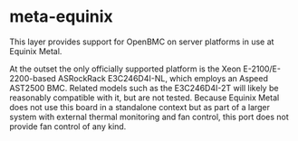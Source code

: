 # meta-equinix

This layer provides support for OpenBMC on server platforms in use at
Equinix Metal.

At the outset the only officially supported platform is the Xeon
E-2100/E-2200-based ASRockRack E3C246D4I-NL, which employs an Aspeed
AST2500 BMC.  Related models such as the E3C246D4I-2T will likely be
reasonably compatible with it, but are not tested.  Because Equinix
Metal does not use this board in a standalone context but as part of a
larger system with external thermal monitoring and fan control, this
port does not provide fan control of any kind.
